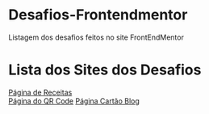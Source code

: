# Desafios-Frontendmentor
Listagem dos desafios feitos no site FrontEndMentor

# Lista dos Sites dos Desafios
<a href="Pagina-receitas/index.html" target="_blank">Página de Receitas</a><br>
<a href="Pagina-QRCODE/index.html" target="_blank">Página do QR Code</a>
<a href="Pagina-Cartaoblog/index.html">Página Cartão Blog</a>